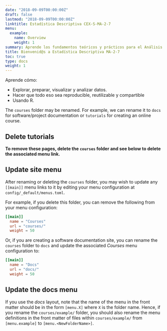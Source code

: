 ```yaml
---
date: "2018-09-09T00:00:00Z"
draft: false
lastmod: "2018-09-09T00:00:00Z"
linktitle: Estadística Descriptiva CEX-S-MA-2-7
menu:
  example:
    name: Overview
    weight: 1
summary: Aprende los fundamentos teóricos y prácticos para el Análisis Exploratorio de Datos usando R. 
title: Bienvenid@s a Estadística Descriptiva MA-2-7
toc: true
type: docs
weight: 1
---
```




Aprende cómo:

* Explorar, preparar, visualizar y analizar datos.
* Hacer que todo eso sea reproducible, reutilizable y compartible
* Usando R.

The `courses` folder may be renamed. For example, we can rename it to `docs` for software/project documentation or `tutorials` for creating an online course.

## Delete tutorials

**To remove these pages, delete the `courses` folder and see below to delete the associated menu link.**

## Update site menu

After renaming or deleting the `courses` folder, you may wish to update any `[[main]]` menu links to it by editing your menu configuration at `config/_default/menus.toml`.

For example, if you delete this folder, you can remove the following from your menu configuration:

```toml
[[main]]
  name = "Courses"
  url = "courses/"
  weight = 50
```

Or, if you are creating a software documentation site, you can rename the `courses` folder to `docs` and update the associated *Courses* menu configuration to:

```toml
[[main]]
  name = "Docs"
  url = "docs/"
  weight = 50
```

## Update the docs menu

If you use the *docs* layout, note that the name of the menu in the front matter should be in the form `[menu.X]` where `X` is the folder name. Hence, if you rename the `courses/example/` folder, you should also rename the menu definitions in the front matter of files within `courses/example/` from `[menu.example]` to `[menu.<NewFolderName>]`.
